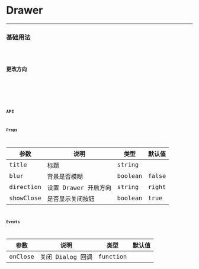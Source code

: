 # Drawer

---

### 基础用法

<code hideActions='["CSB","EXTERNAL"]' src="./basic.tsx" />

### 更改方向

<code hideActions='["CSB","EXTERNAL"]' src="./direction.tsx" />

<br />

### API

#### Props

| 参数      | 说明                 | 类型    | 默认值 |
| --------- | -------------------- | ------- | ------ |
| title     | 标题                 | string  |        |
| blur      | 背景是否模糊         | boolean | false  |
| direction | 设置 Drawer 开启方向 | string  | right  |
| showClose | 是否显示关闭按钮     | boolean | true   |

#### Events

| 参数    | 说明             | 类型     | 默认值 |
| ------- | ---------------- | -------- | ------ |
| onClose | 关闭 Dialog 回调 | function |        |
